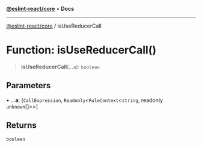 [**@eslint-react/core**](../README.md) • **Docs**

***

[@eslint-react/core](../README.md) / isUseReducerCall

# Function: isUseReducerCall()

> **isUseReducerCall**(...`a`): `boolean`

## Parameters

• ...**a**: [`CallExpression`, `Readonly`\<`RuleContext`\<`string`, readonly `unknown`[]\>\>]

## Returns

`boolean`
